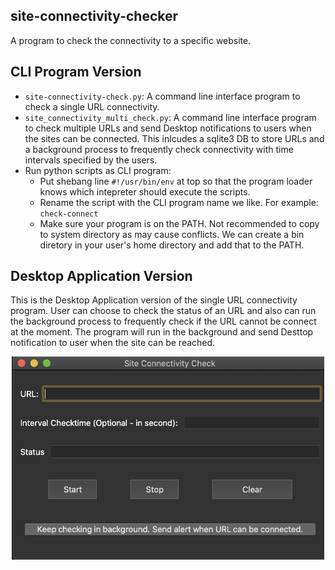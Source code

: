 ## site-connectivity-checker
A program to check the connectivity to a specific website.

## CLI Program Version
* `site-connectivity-check.py`: A command line interface program to check a single URL connectivity.
* `site_connectivity_multi_check.py`: A command line interface program to check multiple URLs and send Desktop notifications to users when the sites can be connected. This inlcudes a sqlite3 DB to store URLs and a background process to frequently check connectivity with time intervals specified by the users.
* Run python scripts as CLI program:
    - Put shebang line `#!/usr/bin/env` at top so that the program loader knows which intepreter should execute the scripts.
    - Rename the script with the CLI program name we like. For example: `check-connect`
    - Make sure your program is on the PATH. Not recommended to copy to system directory as may cause conflicts.
      We can create a bin diretory in your user's home directory and add that to the PATH.
    

## Desktop Application Version
This is the Desktop Application version of the single URL connectivity program. User can choose to check the status of an URL and 
also can run the background process to frequently check if the URL cannot be connect at the moment. The program will run in the background and send Desttop notification to user when the site can be reached.

<p align="center">
<img src="https://github.com/QueAnhHa/site-connectivity-checker/blob/main/Desktop%20Application/site-connectivity-checker.png" width="500" title="site-check">
</p>

